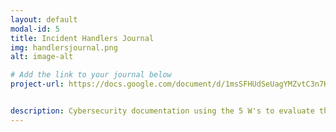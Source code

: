```yaml
---
layout: default
modal-id: 5
title: Incident Handlers Journal
img: handlersjournal.png
alt: image-alt

# Add the link to your journal below
project-url: https://docs.google.com/document/d/1msSFHUdSeUagYMZvtC3n7HpQYvFtk00gu6q5uB45Kw8/edit?usp=sharing


description: Cybersecurity documentation using the 5 W's to evaluate the vulnerability and assess the situation and  mitigate risks in the future.
---
```

